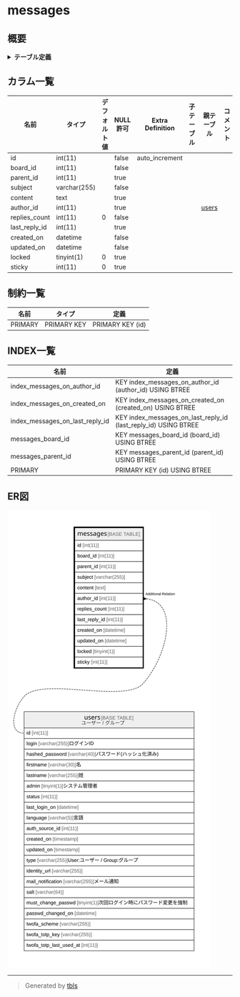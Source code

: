 # messages

## 概要

<details>
<summary><strong>テーブル定義</strong></summary>

```sql
CREATE TABLE `messages` (
  `id` int(11) NOT NULL AUTO_INCREMENT,
  `board_id` int(11) NOT NULL,
  `parent_id` int(11) DEFAULT NULL,
  `subject` varchar(255) NOT NULL DEFAULT '',
  `content` text,
  `author_id` int(11) DEFAULT NULL,
  `replies_count` int(11) NOT NULL DEFAULT '0',
  `last_reply_id` int(11) DEFAULT NULL,
  `created_on` datetime NOT NULL,
  `updated_on` datetime NOT NULL,
  `locked` tinyint(1) DEFAULT '0',
  `sticky` int(11) DEFAULT '0',
  PRIMARY KEY (`id`),
  KEY `messages_board_id` (`board_id`),
  KEY `messages_parent_id` (`parent_id`),
  KEY `index_messages_on_last_reply_id` (`last_reply_id`),
  KEY `index_messages_on_author_id` (`author_id`),
  KEY `index_messages_on_created_on` (`created_on`)
) ENGINE=InnoDB DEFAULT CHARSET=utf8
```

</details>

## カラム一覧

| 名前            | タイプ          | デフォルト値       | NULL許可   | Extra Definition | 子テーブル      | 親テーブル             | コメント     |
| ------------- | ------------ | ------------ | -------- | ---------------- | ---------- | ----------------- | -------- |
| id            | int(11)      |              | false    | auto_increment   |            |                   |          |
| board_id      | int(11)      |              | false    |                  |            |                   |          |
| parent_id     | int(11)      |              | true     |                  |            |                   |          |
| subject       | varchar(255) |              | false    |                  |            |                   |          |
| content       | text         |              | true     |                  |            |                   |          |
| author_id     | int(11)      |              | true     |                  |            | [users](users.md) |          |
| replies_count | int(11)      | 0            | false    |                  |            |                   |          |
| last_reply_id | int(11)      |              | true     |                  |            |                   |          |
| created_on    | datetime     |              | false    |                  |            |                   |          |
| updated_on    | datetime     |              | false    |                  |            |                   |          |
| locked        | tinyint(1)   | 0            | true     |                  |            |                   |          |
| sticky        | int(11)      | 0            | true     |                  |            |                   |          |

## 制約一覧

| 名前      | タイプ         | 定義               |
| ------- | ----------- | ---------------- |
| PRIMARY | PRIMARY KEY | PRIMARY KEY (id) |

## INDEX一覧

| 名前                              | 定義                                                              |
| ------------------------------- | --------------------------------------------------------------- |
| index_messages_on_author_id     | KEY index_messages_on_author_id (author_id) USING BTREE         |
| index_messages_on_created_on    | KEY index_messages_on_created_on (created_on) USING BTREE       |
| index_messages_on_last_reply_id | KEY index_messages_on_last_reply_id (last_reply_id) USING BTREE |
| messages_board_id               | KEY messages_board_id (board_id) USING BTREE                    |
| messages_parent_id              | KEY messages_parent_id (parent_id) USING BTREE                  |
| PRIMARY                         | PRIMARY KEY (id) USING BTREE                                    |

## ER図

![er](messages.svg)

---

> Generated by [tbls](https://github.com/k1LoW/tbls)
